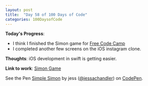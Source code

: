 ```yaml
---
layout: post
title:  "Day 58 of 100 Days of Code"
categories: 100DaysofCode
---
```

**Today's Progress**:
+ I think I finished the Simon game for [Free Code Camp](https://www.freecodecamp.com)
+ I completed another few screens on the iOS instagram clone.

**Thoughts**:  iOS development in swift is getting easier.

**Link to work**: [Simon Game](https://codepen.io/jessachandler/pen/LjBgeN/)

<p data-height="265" data-theme-id="0" data-slug-hash="LjBgeN" data-default-tab="js,result" data-user="jessachandler" data-embed-version="2" data-pen-title="Simple Simon" class="codepen">See the Pen <a href="https://codepen.io/jessachandler/pen/LjBgeN/">Simple Simon</a> by jess (<a href="https://codepen.io/jessachandler">@jessachandler</a>) on <a href="https://codepen.io">CodePen</a>.</p>
<script async src="https://production-assets.codepen.io/assets/embed/ei.js"></script>
